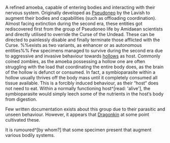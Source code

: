 ---
---

A refined amoeba, capable of entering bodies and interacting with their nervous system.
Originally developed as [Pseudoneo](..\..\Species\Pseudoneo.md) by the Lavish to augment their bodies and capabilities (such as offloading coordination).
Almost facing extinction during the second era, these entities got rediscovered first from the group of Pseudoneo life by Amidaean scientists and directly utilised to override the Curse of the Undead. 
These can be directed to painlessly disable and finally terminate those afflicted with the Curse. 
%%exists as two variants, as enhancer or as autonomous entities%%
Few specimens managed to survive during the second era due to aggressive and invasive behaviour towards [hollows](..\Hollowed.md) as host. Commonly coined zombies, as the amoeba possessing a hollow one are often struggling with the load that coordinating the entire body does, as the brain of the hollow is defunct or consumed.
In fact, a symbioparasite within a hollow usually thrives off the body mass until it completely consumed all tissue available. 
This is a forcibly induced behaviour, as their “host“ does not need to eat. 
Within a normally functioning host^\[read: 'alive'\], the symbioparasite would simply leech some of the nutrients in the host‘s body from digestion. 

Few written documentation exists about this group due to their parasitic and unseen behaviour. However, it appears that [Dragonkin](..\..\..\Groupings\Factions\Dragonkin.md) at some point cultivated these. 

It is rumoured^\[by whom?\] that some specimen present that augment various bodily systems. 

